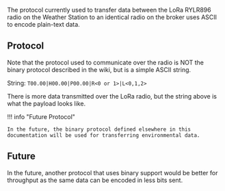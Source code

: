 The protocol currently used to transfer data between the LoRa RYLR896 radio on the Weather Station to an identical radio on the broker uses ASCII to encode plain-text data.

## Protocol

Note that the protocol used to communicate over the radio is NOT the binary protocol described in the wiki, but is a simple ASCII string. 

String: `T00.00|H00.00|P00.00|R<0 or 1>|L<0,1,2>`

There is more data transmitted over the LoRa radio, but the string above is what the payload looks like.

!!! info "Future Protocol"

    In the future, the binary protocol defined elsewhere in this documentation will be used for transferring environmental data.

## Future
In the future, another protocol that uses binary support would be better for throughput as the same data can be encoded in less bits sent.